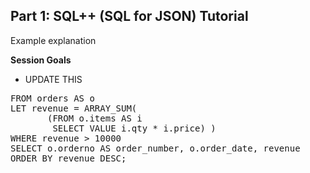 ## <b>Part 1: SQL++ (SQL for JSON) Tutorial </b>

Example explanation

<b>Session Goals</b>

* UPDATE THIS

<pre id="example">
FROM orders AS o
LET revenue = ARRAY_SUM(
       (FROM o.items AS i
        SELECT VALUE i.qty * i.price) )
WHERE revenue > 10000
SELECT o.orderno AS order_number, o.order_date, revenue
ORDER BY revenue DESC;
</pre>
